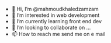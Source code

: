 - 👋 Hi, I’m @mahmoudkhaledzamzam
- 👀 I’m interested in web development
- 🌱 I’m currently learning front end dev
- 💞️ I’m looking to collaborate on ...
- 📫 How to reach me send me on e mail

<!---
mahmoudkhaledzamzam/mahmoudkhaledzamzam is a ✨ special ✨ repository because its `README.md` (this file) appears on your GitHub profile.
You can click the Preview link to take a look at your changes.
--->

